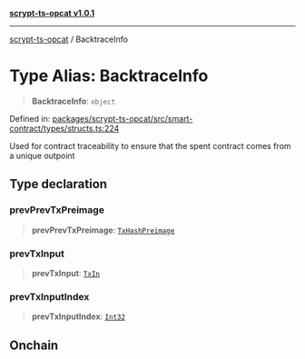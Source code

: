 [**scrypt-ts-opcat v1.0.1**](../README.md)

***

[scrypt-ts-opcat](../README.md) / BacktraceInfo

# Type Alias: BacktraceInfo

> **BacktraceInfo**: `object`

Defined in: [packages/scrypt-ts-opcat/src/smart-contract/types/structs.ts:224](https://github.com/OPCAT-Labs/ts-tools/blob/e67b8657b34dbf57f8a4f9bdf87cdc2742db16bb/packages/scrypt-ts-opcat/src/smart-contract/types/structs.ts#L224)

Used for contract traceability to ensure that the spent contract comes from a unique outpoint

## Type declaration

### prevPrevTxPreimage

> **prevPrevTxPreimage**: [`TxHashPreimage`](TxHashPreimage.md)

### prevTxInput

> **prevTxInput**: [`TxIn`](TxIn.md)

### prevTxInputIndex

> **prevTxInputIndex**: [`Int32`](Int32.md)

## Onchain
